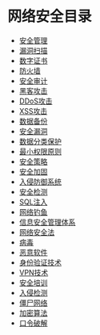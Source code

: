 
# 网络安全目录

+ [安全管理]()
+ [漏洞扫描]()
+ [数字证书]()
+ [防火墙]()
+ [安全审计]()
+ [黑客攻击]()
+ [DDoS攻击]()
+ [XSS攻击]()
+ [数据备份]()
+ [安全漏洞]()
+ [数据分类保护]()
+ [最小权限原则]()
+ [安全策略]()
+ [安全加固]()
+ [入侵防御系统]()
+ [安全检测]()
+ [SQL注入]()
+ [网络钓鱼]()
+ [信息安全管理体系]()
+ [网络安全法]()
+ [病毒]()
+ [恶意软件]()
+ [身份验证技术]()
+ [VPN技术]()
+ [安全培训]()
+ [入侵检测]()
+ [僵尸网络]()
+ [加密算法]()
+ [口令破解]()